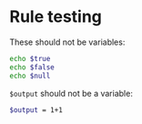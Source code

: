 # Rule testing

These should not be variables:
```bash
echo $true
echo $false
echo $null
```

`$output` should not be a variable:
```bash
$output = 1+1
```
